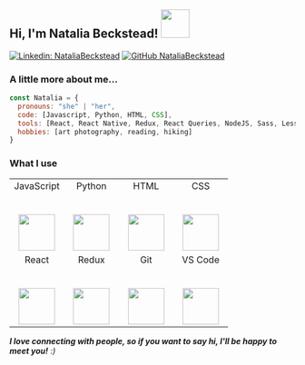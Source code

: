 <h2> Hi, I'm Natalia Beckstead! <img src="https://media.giphy.com/media/VgCDAzcKvsR6OM0uWg/giphy.gif" width="50"></h2>

[![Linkedin: NataliaBeckstead](https://img.shields.io/badge/-NataliaBeckstead-blue?style=flat-square&logo=Linkedin&logoColor=white&link=https://www.linkedin.com/in/natalia-beckstead/)](https://www.linkedin.com/in/natalia-beckstead/)
[![GitHub NataliaBeckstead](https://img.shields.io/github/followers/NataliaBeckstead?label=follow&style=social)](https://github.com/NataliaBeckstead)


### A little more about me...  

```javascript
const Natalia = {
  pronouns: "she" | "her",
  code: [Javascript, Python, HTML, CSS],
  tools: [React, React Native, Redux, React Queries, NodeJS, Sass, Less, Styled-Components, Jest, SQLite3, Knex],
  hobbies: [art photography, reading, hiking]
}
```

### What I use

<table>
  <tbody>
    <tr valign="top">
      <td width="25%" align="center">
        <span>JavaScript</span><br><br><br>
        <img height="64px" src="https://cdn.svgporn.com/logos/javascript.svg">
      </td>
      <td width="25%" align="center">
        <span>Python</span><br><br><br>
        <img height="64px" src="https://cdn.svgporn.com/logos/python.svg">
      </td>
      <td width="25%" align="center">
        <span>HTML</span><br><br><br>
        <img height="64px" src="https://cdn.svgporn.com/logos/html-5.svg">
      </td>
      <td width="25%" align="center">
        <span>CSS</span><br><br><br>
        <img height="64px" src="https://cdn.svgporn.com/logos/css-3.svg">
      </td>
    </tr>
    <tr valign="top">
      <td width="25%" align="center">
        <span>React</span><br><br><br>
        <img height="64px" src="https://cdn.svgporn.com/logos/react.svg">
      </td>
      <td width="25%" align="center">
        <span>Redux</span><br><br><br>
        <img height="64px" src="https://cdn.svgporn.com/logos/redux.svg">
      </td>
      <td width="25%" align="center">
        <span>Git</span><br><br><br>
        <img height="64px" src="https://cdn.svgporn.com/logos/git-icon.svg">
      </td>
      <td width="25%" align="center">
        <span>VS Code</span><br><br><br>
        <img height="64px" src="https://cdn.svgporn.com/logos/visual-studio-code.svg">
      </td>
    </tr>
  </tbody>
</table>

<em><b>I love connecting with people, so if you want to say hi, I'll be happy to meet you!</b> :)</em>
